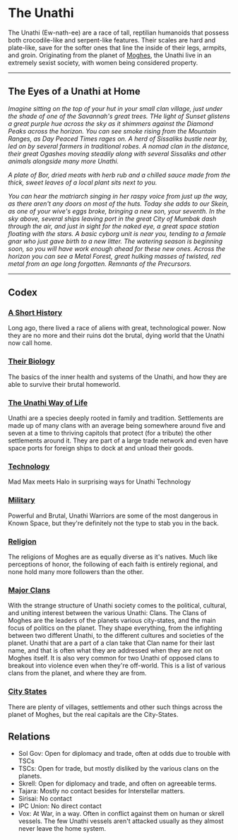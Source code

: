 ﻿# The Unathi

The Unathi (Ew-nath-ee) are a race of tall, reptilian humanoids that possess both crocodile-like and serpent-like features. Their scales are hard and plate-like, save for the softer ones that line the inside of their legs, armpits, and groin. Originating from the planet of [Moghes](https://baystation12.net/lore/Planets-and-Systems/XenoHomeworlds/Moghes), the Unathi live in an extremely sexist society, with women being considered property.

___

## The Eyes of a Unathi at Home

*Imagine sitting on the top of your hut in your small clan village, just under the shade of one of the Savannah's great trees. THe light of Sunset glistens a great purple hue across the sky as it shimmers against the Diamond Peaks across the horizon. You can see smoke rising from the Mountain Ranges, as Day Peaced Times rages on. A herd of Sissaliks bustle near by, led on by several farmers in traditional robes. A nomad clan in the distance, their great Ogashes moving steadily along with several Sissaliks and other animals alongside many more Unathi.*

*A plate of Bor, dried meats with herb rub and a chilled sauce made from the thick, sweet leaves of a local plant sits next to you.*

*You can hear the matriarch singing in her raspy voice from just up the way, as there aren't any doors on most of the huts. Today she adds to our Skein, as one of your wive's eggs broke, bringing a new son, your seventh. In the sky above, several ships leaving port in the great City of Mumbak dash through the air, and just in sight for the naked eye, a great space station floating with the stars. A basic cyborg unit is near you, tending to a female gnar who just gave birth to a new litter. The watering season is beginning soon, so you will have work enough ahead for these new ones. Across the horizon you can see a Metal Forest, great hulking masses of twisted, red metal from an age long forgotten. Remnants of the Precursors.*

___

## Codex

### [A Short History](https://baystation12.net/lore/Species/Unathi/History)

Long ago, there lived a race of aliens with great, technological power. Now they are no more and their ruins dot the brutal, dying world that the Unathi now call home. 

### [Their Biology](https://baystation12.net/lore/Species/Unathi/Biology)

The basics of the inner health and systems of the Unathi, and how they are able to survive their brutal homeworld.

### [The Unathi Way of Life](https://baystation12.net/lore/Species/Unathi/Culture)

Unathi are a species deeply rooted in family and tradition. Settlements are made up of many clans with an average being somewhere around five and seven at a time to thriving capitols that protect (for a tribute) the other settlements around it. They are part of a large trade network and even have space ports for foreign ships to dock at and unload their goods.

### [Technology](https://baystation12.net/lore/Species/Unathi/Technology)

Mad Max meets Halo in surprising ways for Unathi Technology

### [Military](https://baystation12.net/lore/Species/Unathi/Military)

Powerful and Brutal, Unathi Warriors are some of the most dangerous in Known Space, but they're definitely not the type to stab you in the back.

### [Religion](https://baystation12.net/lore/Species/Unathi/Religion)

The religions of Moghes are as equally diverse as it's natives. Much like perceptions of honor, the following of each faith is entirely regional, and none hold many more followers than the other.

### [Major Clans](https://baystation12.net/lore/Species/Unathi/Clans)

With the strange structure of Unathi society comes to the political, cultural, and uniting interest between the various Unathi: Clans. The Clans of Moghes are the leaders of the planets various city-states, and the main focus of politics on the planet. They shape everything, from the infighting between two different Unathi, to the different cultures and societies of the planet. Unathi that are a part of a clan take that Clan name for their last name, and that is often what they are addressed when they are not on Moghes itself. It is also very common for two Unathi of opposed clans to breakout into violence even when they're off-world. This is a list of various clans from the planet, and where they are from.

### [City States](https://baystation12.net/lore/Species/Unathi/Cities)

There are plenty of villages, settlements and other such things across the planet of Moghes, but the real capitals are the City-States.

## Relations
* Sol Gov: Open for diplomacy and trade, often at odds due to trouble with TSCs
* TSCs: Open for trade, but mostly disliked by the various clans on the planets.
* Skrell: Open for diplomacy and trade, and often on agreeable terms.
* Tajara: Mostly no contact besides for Interstellar matters.
* Sirisai: No contact
* IPC Union: No direct contact
* Vox: At War, in a way. Often in conflict against them on human or skrell vessels. The few Unathi vessels aren't attacked usually as 
they almost never leave the home system.
